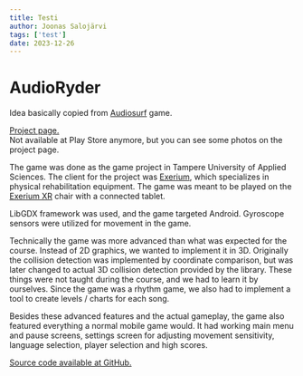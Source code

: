 ```yaml
---
title: Testi
author: Joonas Salojärvi
tags: ['test']
date: 2023-12-26
---
```


# AudioRyder

Idea basically copied from [Audiosurf](https://store.steampowered.com/app/12900/AudioSurf/) game.

[Project page.](https://webpages.tuni.fi/tamk_17tiko3b/)  
Not available at Play Store anymore, but you can see some photos on the project page.

The game was done as the game project in Tampere University of Applied Sciences. The client
for the project was [Exerium](https://exerium.com/), which specializes in physical
rehabilitation equipment. The game was meant to be played on the [Exerium XR](https://exerium.com/game-xr/)
chair with a connected tablet.

LibGDX framework was used, and the game targeted Android. Gyroscope sensors were utilized for
movement in the game. 

Technically the game was more advanced than what was expected for the course. 
Instead of 2D graphics, we wanted to implement it in 3D. Originally the collision
detection was implemented by coordinate comparison, but was later changed to actual
3D collision detection provided by the library. These things were not taught 
during the course, and we had to learn it by ourselves. Since the game was
a rhythm game, we also had to implement a tool to create levels / charts for
each song. 

Besides these advanced features and the actual gameplay, the game also featured everything
a normal mobile game would. It had working main menu and pause screens, settings screen for adjusting
movement sensitivity, language selection, player selection and high scores.

[Source code available at GitHub.](https://github.com/Clx3/AudioRyder)
